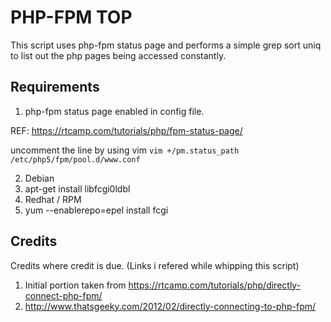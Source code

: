 # PHP-FPM TOP

This script uses php-fpm status page and performs a simple grep sort uniq to
list out the php pages being accessed constantly.

## Requirements

1. php-fpm status page enabled in config file.

  REF:  https://rtcamp.com/tutorials/php/fpm-status-page/

  uncomment the line by using vim
    ```vim +/pm.status_path /etc/php5/fpm/pool.d/www.conf```

2. Debian 
  1. apt-get install libfcgi0ldbl
3. Redhat / RPM
  2. yum --enablerepo=epel install fcgi 


## Credits
Credits where credit is due. (Links i refered while whipping this script)

1. Initial portion taken from https://rtcamp.com/tutorials/php/directly-connect-php-fpm/
2. http://www.thatsgeeky.com/2012/02/directly-connecting-to-php-fpm/


